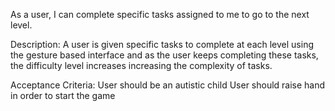 As a user, I can complete specific tasks assigned to me to go to the next level.

Description:
A user is given specific tasks to complete at each level using the gesture based interface and as the user keeps completing these tasks, the difficulty level increases increasing the complexity of tasks.

Acceptance Criteria:
User should be an autistic child
User should raise hand in order to start the game

